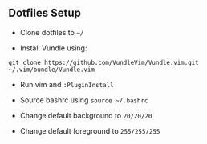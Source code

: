 ## Dotfiles Setup

- Clone dotfiles to `~/`

- Install Vundle using:
 
```
git clone https://github.com/VundleVim/Vundle.vim.git ~/.vim/bundle/Vundle.vim
```

- Run vim and `:PluginInstall`

- Source bashrc using `source ~/.bashrc`

- Change default background to `20/20/20`

- Change default foreground to `255/255/255`
